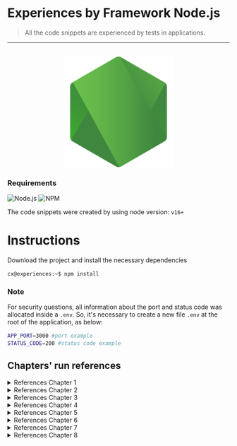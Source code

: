 Experiences by Framework Node.js
=
> All the code snippets are experienced by tests in applications.


<hr />

<br />

<div align="center">
  <img width="250" src="assets/img/logo-node.png">
</div>

### Requirements 
![Node.js](https://img.shields.io/badge/Node.js-gray?style=flat&logo=Node.js)
![NPM](https://img.shields.io/badge/npm-gray?style=flat&logo=Npm)

The code snippets were created by using node version: `v16+` 

Instructions
=

Download the project and install the necessary dependencies

```console
cx@experiences:~$ npm install
```

### Note
For security questions, all information about the port and status code was allocated inside a `.env`. So, it's necessary to create a new file `.env` at the root of the application, as below:

```bash
APP_PORT=3000 #port example
STATUS_CODE=200 #status code example
```

## Chapters' run references

<details>
  <summary>References Chapter 1</summary>
  <hr />
  <strong>Creating a trivial server</strong>
  <br />
  <code>npm run cap1:server</code>
  <hr />
  <strong>Creating a personal Hello World</strong>
  <br />
  <code>npm run cap1:hello</code>

  _Example with conditional URL. Type: http://localhost:3000/?name=node_
  <hr>
</details>

<details>
  <summary>References Chapter 2</summary>
  <hr />
  <strong>Commands run and test:</strong>
  <br />
  <code>npm run start:buffers</code><br />
  <code>npm run start:eventEmitter</code><br />
  <code>npm run start:eventEmitterInherits</code><br />
  <code>npm run start:getChangeDataByFile</code><br />
  <code>npm run start:timers</code><br />
  <code>npm run start:stdin</code><br />
  <code>npm run start:server2</code>
  <hr>
</details>

<details>
  <summary>References Chapter 3</summary>
  <hr />
  <strong>Commands run and test:</strong>
  <br />
  <code>npm run start:require</code><br />
  <code>npm run start:async</code><br />
  <code>npm run start:sandbox</code><br />
  <hr />
</details>

<details>
  <summary>References Chapter 4</summary>
  <hr />
  <strong>Commands run and test:</strong>
  <br />
  <code>npm run start:repl</code><br />
  <hr>
</details>

<details>
  <summary>References Chapter 5</summary>
  <hr />
  <strong>Commands run and test:</strong>
  <br />
  <code>npm run start:server3</code><br />
  <code>npm run start:staticServer</code><br />
  <code>npm run start:queryStringParser</code><br />
  <code>npm run start:getServerPost</code><br />
  <code>npm run start:getClientPost</code><br />
  <hr>
</details>

<details>
  <summary>References Chapter 6</summary>
  <hr />
  <strong>Commands run and test:</strong>
  <br />
  <code>npm run start:libChokidar</code><br />
  <code>npm run start:libZlib</code><br />
  <code>npm run start:moduleOS</code><br />
  <code>npm run start:moduleReadLline</code><br />
  <code>npm run start:readDir</code><br />
  <code>npm run start:writeAtFile</code>
  <hr />
</details>

<details>
  <summary>References Chapter 7</summary>
  <hr />
  <strong>Commands run and test:</strong>
  <br />
  <code>npm run start:clientTCP</code><br />
  <code>npm run start:clientUDP</code><br />
  <code>npm run start:serverHTTPS</code><br />
  <code>npm run start:serverTCP</code><br />
  <code>npm run start:serverUDP</code>
  <hr />
</details>

<details>
  <summary>References Chapter 8</summary>
  <hr />
  <strong>Commands run and test:</strong>
  <br />
  <code>npm run start:childProcess</code><br />
  <code>npm run start:findChildProcess</code><br />
  <code>npm run start:findChildProcessWithoutBuffer</code><br />
  </details>
